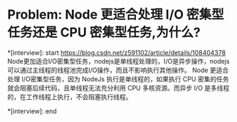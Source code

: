 # Problem: Node 更适合处理 I/O 密集型任务还是 CPU 密集型任务,为什么?

*[interview]: start
https://blog.csdn.net/z591102/article/details/108404378
Node更加适合I/O密集型任务，nodejs是单线程处理的，I/O是异步操作，nodejs可以通过主线程的线程池完成I/O操作，而且不影响执行其他操作。
Node 更适合处理 I/O密集型任务，因为 NodeJs 执行是单线程的，如果执行 CPU 密集的任务就会阻塞后续代码，且单线程无法充分利用 CPU 多核资源。而异步 I/O 是多线程的，在工作线程上执行，不会阻塞执行线程。

*[interview]: end

